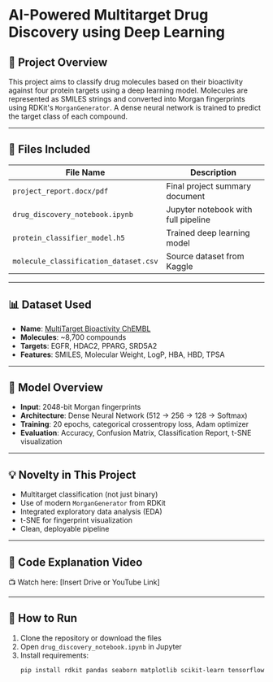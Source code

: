 # AI-Powered Multitarget Drug Discovery using Deep Learning

## 🔬 Project Overview
This project aims to classify drug molecules based on their bioactivity against four protein targets using a deep learning model. Molecules are represented as SMILES strings and converted into Morgan fingerprints using RDKit's `MorganGenerator`. A dense neural network is trained to predict the target class of each compound.

---

## 📁 Files Included

| File Name                          | Description |
|-----------------------------------|-------------|
| `project_report.docx/pdf`         | Final project summary document |
| `drug_discovery_notebook.ipynb`   | Jupyter notebook with full pipeline |
| `protein_classifier_model.h5`     | Trained deep learning model |
| `molecule_classification_dataset.csv` | Source dataset from Kaggle |


---

## 📊 Dataset Used

- **Name**: [MultiTarget Bioactivity ChEMBL](https://www.kaggle.com/datasets/xjoannax88/multitarget-bioactivity-chembl)
- **Molecules**: ~8,700 compounds
- **Targets**: EGFR, HDAC2, PPARG, SRD5A2
- **Features**: SMILES, Molecular Weight, LogP, HBA, HBD, TPSA

---

## 🧠 Model Overview

- **Input**: 2048-bit Morgan fingerprints
- **Architecture**: Dense Neural Network (512 → 256 → 128 → Softmax)
- **Training**: 20 epochs, categorical crossentropy loss, Adam optimizer
- **Evaluation**: Accuracy, Confusion Matrix, Classification Report, t-SNE visualization

---

## 💡 Novelty in This Project

- Multitarget classification (not just binary)
- Use of modern `MorganGenerator` from RDKit
- Integrated exploratory data analysis (EDA)
- t-SNE for fingerprint visualization
- Clean, deployable pipeline

---

## 🎥 Code Explanation Video

📺 Watch here: [Insert Drive or YouTube Link]

---

## 📂 How to Run

1. Clone the repository or download the files
2. Open `drug_discovery_notebook.ipynb` in Jupyter
3. Install requirements:
   ```bash
   pip install rdkit pandas seaborn matplotlib scikit-learn tensorflow
